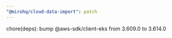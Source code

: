 ```yaml
---
"@mirohq/cloud-data-import": patch
---
```


chore(deps): bump @aws-sdk/client-eks from 3.609.0 to 3.614.0
